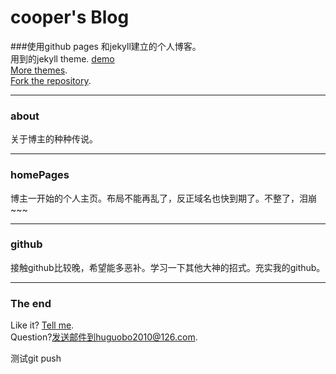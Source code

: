 cooper's Blog
=======


###使用github pages 和jekyll建立的个人博客。<br/>
用到的jekyll theme. [demo](http://scribble.muan.co/2013/05/06/scribble-the-jekyll-theme/)
<br />
[More themes](https://github.com/muan/muan.github.com/releases).<br/>
[Fork the repository](https://github.com/huguobo/huguobo.githubo.io/fork).

---

### about
关于博主的种种传说。

---

### homePages

博主一开始的个人主页。布局不能再乱了，反正域名也快到期了。不整了，泪崩~~~

---

### github
接触github比较晚，希望能多恶补。学习一下其他大神的招式。充实我的github。

---

### The end

Like it? [Tell me](http://twitter.com/huguobo).<br/>
Question?发送邮件到huguobo2010@126.com.

测试git push